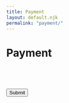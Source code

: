 ```yaml
---
title: Payment
layout: default.njk
permalink: "payment/"
---
```


<script src="https://js.stripe.com/v3/"></script>
<script src="/js/stripe.js"></script>

<style>
  .stripe-form {
    padding: 3.75rem 0;
  }

  @media screen and (max-width: 1200px) {

  }
  
  @media screen and (max-width: 600px) {

  }



</style>

<div id="payment-container" class="container">
  <div id="header">
    <h1>Payment</h1>
    <div class="separator"></div>
  </div>

  <form id="payment-form" class="stripe-form">
    <div id="payment-element">
    <!-- Elements will create form elements here -->
    </div>
    <button id="submit" class="button">Submit</button>
    <div id="error-message">
      <!-- Display error message to your customers here -->
    </div>
  </form>
      
  </form>
</div>
